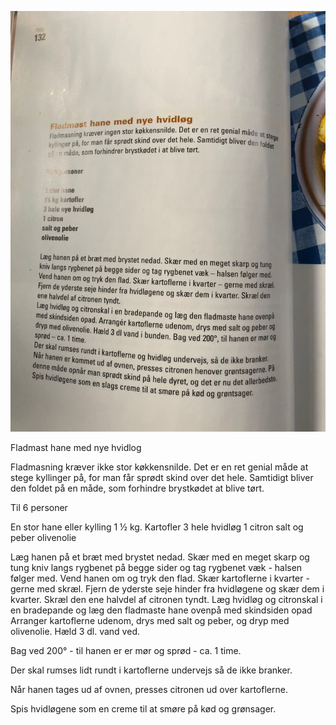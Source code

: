 ![fladmast hane med nye hvidlog](images/fladmast%20hane%20med%20nye%20hvidlog.png)

Fladmast hane med nye hvidlog

Fladmasning kræver ikke stor køkkensnilde. Det er en ret genial måde at stege kyllinger på, for man får sprødt skind over det hele. Samtidigt bliver den foldet på en måde, som forhindre brystkødet at blive tørt.

Til 6 personer

En stor hane eller kylling
1 ½ kg. Kartofler
3 hele hvidløg
1 citron
salt og peber
olivenolie

Læg hanen på et bræt med brystet nedad. Skær med en meget skarp og tung kniv langs rygbenet på begge sider og tag rygbenet væk - halsen følger med. 
Vend hanen om og tryk den flad. 
Skær kartoflerne i kvarter - gerne med skræl. 
Fjern de yderste seje hinder fra hvidløgene og skær dem i kvarter. 
Skræl den ene halvdel af citronen tyndt.
Læg hvidløg og citronskal i en bradepande og læg den fladmaste hane ovenpå med skindsiden opad Arranger kartoflerne udenom, drys med salt og peber, og dryp med olivenolie.
Hæld 3 dl. vand ved.

Bag ved 200° - til hanen er er mør og sprød - ca. 1 time.

Der skal rumses lidt rundt i kartoflerne undervejs så de ikke branker.

Når hanen tages ud af ovnen, presses citronen ud over kartoflerne.

Spis hvidløgene som en creme til at smøre på kød og grønsager.
